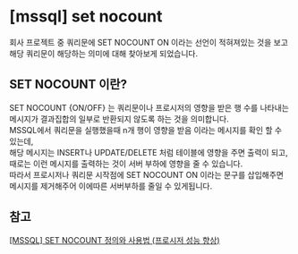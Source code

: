 # [mssql] set nocount

회사 프로젝트 중 쿼리문에 SET NOCOUNT ON 이라는 선언이 적혀져있는 것을 보고 해당 쿼리문이 해당하는 의미에 대해 찾아보게 되었습니다.  

## SET NOCOUNT 이란?
SET NOCOUNT {ON/OFF} 는 쿼리문이나 프로시저의 영향을 받은 행 수를 나타내는 메시지가 결과집합의 일부로 반환되지 않도록 하는 것을 의미합니다.  
MSSQL에서 쿼리문을 실행했을때 n개 행이 영향을 받음 이라는 메시지를 확인 할 수 있는데,  
해당 메시지는 INSERT나 UPDATE/DELETE 처럼 테이블에 영향을 주면 출력이 되고,  
때로는 이런 메시지를 출력하는 것이 서버 부하에 영향을 줄 수 있습니다.  
따라서 프로시저나 쿼리문 시작점에 SET NOCOUNT ON 이라는 문구를 삽입해주면 메시지를 제거해주어 이에따른 서버부하를 줄일 수 있게됩니다.  


## 참고
[[MSSQL] SET NOCOUNT 정의와 사용법 (프로시저 성능 향상)](https://coding-factory.tistory.com/95)